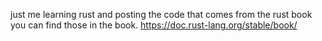 just me learning rust and posting the code that comes from the rust book you can find those in the book.
https://doc.rust-lang.org/stable/book/
